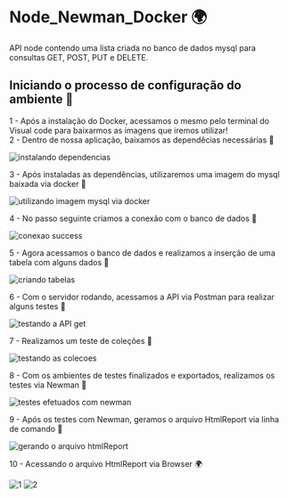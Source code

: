# Node_Newman_Docker 🌍

API node contendo uma lista criada no banco de dados mysql para<br>
consultas GET, POST, PUT e DELETE.

## Iniciando o processo de configuração do ambiente 🚀<br>

1 - Após a instalação do Docker, acessamos o mesmo pelo terminal do Visual code para baixarmos as imagens que iremos utilizar!<br>
2 - Dentro de nossa aplicação, baixamos as dependêcias necessárias 🚩

![instalando dependencias](https://user-images.githubusercontent.com/28484134/209213005-e0ea4345-f4ec-4732-a844-e92a38a4f4a4.jpg)<br>

3 - Após instaladas as dependências, utilizaremos uma imagem do mysql baixada via docker 🚩<br>

![utilizando imagem mysql via docker](https://user-images.githubusercontent.com/28484134/209213221-f3d27ec1-2e47-48ee-b65b-702ae4797b43.jpg)<br>

4 - No passo seguinte criamos a conexão com o banco de dados 🚩<br>

![conexao success](https://user-images.githubusercontent.com/28484134/209213508-93d0e329-3f66-4b34-861a-f6bd9854224f.jpg)<br>

5 - Agora acessamos o banco de dados e realizamos a inserção de uma tabela com alguns dados 🚩

![criando tabelas](https://user-images.githubusercontent.com/28484134/209213872-879b6a22-89a7-4ee0-80af-b712c703cf61.jpg)<br>

6 - Com o servidor rodando, acessamos a API via Postman para realizar alguns testes 🚩<br>

![testando a API get](https://user-images.githubusercontent.com/28484134/209214200-cf137e67-6205-4128-8bb6-3cdcb8e42577.jpg)<br>

7 - Realizamos um teste de coleções 🚩<br>

![testando as colecoes](https://user-images.githubusercontent.com/28484134/209214341-7af17a79-ca2a-41e9-a814-d9bf8ee9251c.jpg)<br>

8 - Com os ambientes de testes finalizados e exportados, realizamos os testes via Newman 🚩<br>

![testes efetuados com newman](https://user-images.githubusercontent.com/28484134/209214607-feacd220-240f-4c94-aa16-5b223312d148.jpg)<br>

9 - Após os testes com Newman, geramos o arquivo HtmlReport via linha de comando 🚩<br>

![gerando o arquivo htmlReport](https://user-images.githubusercontent.com/28484134/209214847-75926075-f77b-4c1b-a36f-d88bdb751cbb.jpg)<br>

10 - Acessando o arquivo HtmlReport via Browser 🌍<br>

![1](https://user-images.githubusercontent.com/28484134/209216044-f4ab509b-7dd8-4c51-8bae-d00f2497d228.jpg)
![2](https://user-images.githubusercontent.com/28484134/209215085-f8f82467-4f33-4671-876d-ffaf598c3ba9.jpg)<br>

